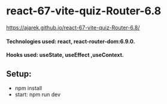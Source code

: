 # react-67-vite-quiz-Router-6.8
 https://ajarek.github.io/react-67-vite-quiz-Router-6.8/

#### Technologies used: react, react-router-dom:6.9.0.
#### Hooks used: useState,  useEffect ,useContext.
## Setup:
* npm install
* start: npm run dev
